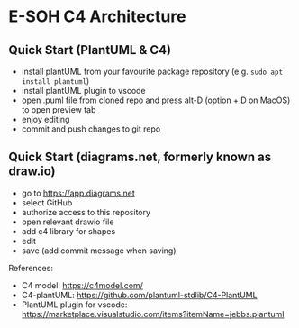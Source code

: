 # E-SOH C4 Architecture

## Quick Start (PlantUML & C4)
* install plantUML from your favourite package repository (e.g. `sudo apt install plantuml`)
* install plantUML plugin to vscode
* open .puml file from cloned repo and press alt-D (option + D on MacOS) to open preview tab
* enjoy editing
* commit and push changes to git repo

## Quick Start (diagrams.net, formerly known as draw.io)
* go to https://app.diagrams.net
* select GitHub
* authorize access to this repository
* open relevant drawio file
* add c4 library for shapes
* edit
* save (add commit message when saving)

References:

* C4 model: https://c4model.com/
* C4-plantUML: https://github.com/plantuml-stdlib/C4-PlantUML
* PlantUML plugin for vscode: https://marketplace.visualstudio.com/items?itemName=jebbs.plantuml
